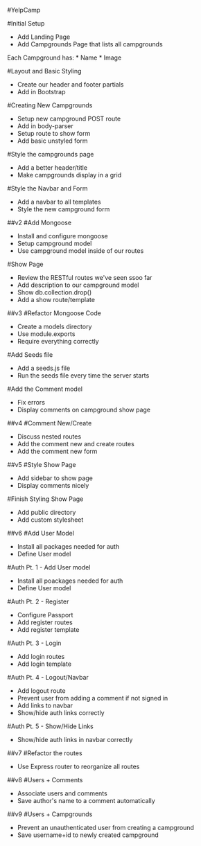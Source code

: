 #YelpCamp

#Initial Setup
* Add Landing Page
* Add Campgrounds Page that lists all campgrounds

Each Campground has:
    * Name
    * Image

#Layout and Basic Styling
* Create our header and footer partials
* Add in Bootstrap

#Creating New Campgrounds
* Setup new campground POST route
* Add in body-parser
* Setup route to show form
* Add basic unstyled form

#Style the campgrounds page
* Add a better header/title
* Make campgrounds display in a grid

#Style the Navbar and Form
* Add a navbar to all templates
* Style the new campground form

##v2
#Add Mongoose
* Install and configure mongoose
* Setup campground model
* Use campground model inside of our routes

#Show Page
* Review the RESTful routes we've seen ssoo far
* Add description to our campground model
* Show db.collection.drop()
* Add a show route/template

##v3
#Refactor Mongoose Code
* Create a models directory
* Use module.exports
* Require everything correctly

#Add Seeds file
* Add a seeds.js file
* Run the seeds file every time the server starts

#Add the Comment model
* Fix errors
* Display comments on campground show page

##v4
#Comment New/Create
* Discuss nested routes
* Add the comment new and create routes
* Add the comment new form

##v5
#Style Show Page
* Add sidebar to show page
* Display comments nicely

#Finish Styling Show Page
* Add public directory
* Add custom stylesheet

##v6
#Add User Model
* Install all packages needed for auth
* Define User model

#Auth Pt. 1 - Add User model
* Install all poackages needed for auth
* Define User model

#Auth Pt. 2 - Register
* Configure Passport
* Add register routes
* Add register template

#Auth Pt. 3 - Login
* Add login routes
* Add login template

#Auth Pt. 4 - Logout/Navbar
* Add logout route
* Prevent user from adding a comment if not signed in
* Add links to navbar
* Show/hide auth links correctly

#Auth Pt. 5 - Show/Hide Links
* Show/hide auth links in navbar correctly

##v7
#Refactor the routes
* Use Express router to reorganize all routes

##v8
#Users + Comments
* Associate users and comments
* Save author's name to a comment automatically

##v9
#Users + Campgrounds
* Prevent an unauthenticated user from creating a campground
* Save username+id to newly created campground